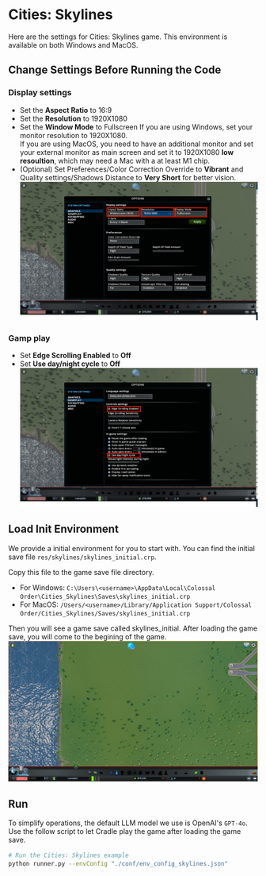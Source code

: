 # Cities: Skylines
Here are the settings for Cities: Skylines game. This environment is available on both Windows and MacOS.

## Change Settings Before Running the Code
### Display settings
- Set the **Aspect Ratio** to 16:9
- Set the **Resolution** to 1920X1080
- Set the **Window Mode** to Fullscreen
If you are using Windows, set your monitor resolution to 1920X1080.  
If you are using MacOS, you need to have an additional monitor and set your external monitor as main screen and set it to 1920X1080 **low resoultion**, which may need a Mac with a at least M1 chip.  
- (Optional) Set Preferences/Color Correction Override to **Vibrant** and Quality settings/Shadows Distance to **Very Short** for better vision.
![resolution](../envs_images/skylines/resolution.png)

### Gamp play
- Set **Edge Scrolling Enabled** to **Off**
- Set **Use day/night cycle** to **Off**
![gameplay](../envs_images/skylines/gameplay.png)

## Load Init Environment
We provide a initial environment for you to start with. You can find the initial save file `res/skylines/skylines_initial.crp`.

Copy this file to the game save file directory.

- For Windows: `C:\Users\<username>\AppData\Local\Colossal Order\Cities_Skylines\Saves\skylines_initial.crp`
- For MacOS: `/Users/<username>/Library/Application Support/Colossal Order/Cities_Skylines/Saves/skylines_initial.crp`

Then you will see a game save called skylines_initial. After loading the game save, you will come to the begining of the game.
![loadgame](../images/skylines_start.jpg)

## Run
To simplify operations, the default LLM model we use is OpenAI's `GPT-4o`. Use the follow script to let Cradle play the game after loading the game save. 

```bash
# Run the Cities: Skylines example
python runner.py --envConfig "./conf/env_config_skylines.json"
```